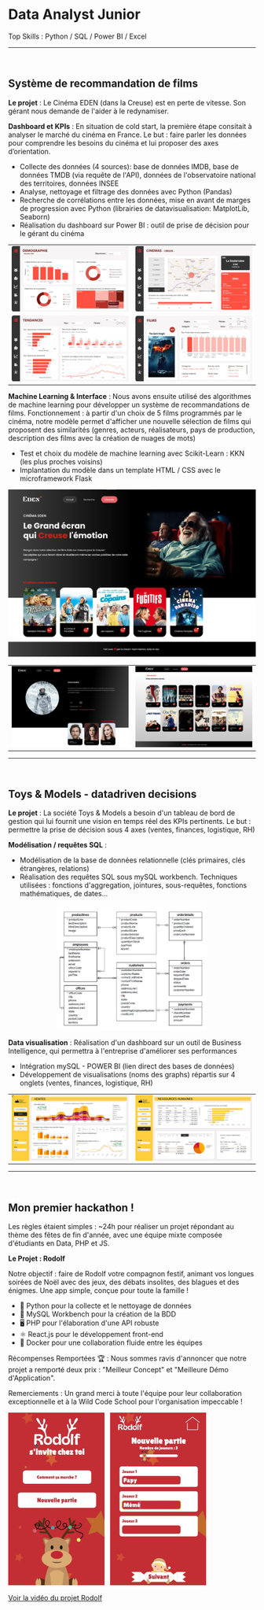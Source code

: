 # Data Analyst Junior
Top Skills : Python / SQL / Power BI / Excel

---
<br>

## Système de recommandation de films 

**Le projet** : Le Cinéma EDEN (dans la Creuse) est en perte de vitesse. Son gérant nous demande de l'aider à le redynamiser.

**Dashboard et KPIs** : En situation de cold start, la première étape consitait à analyser le marché du cinéma en France. Le but : faire parler les données pour comprendre les besoins du cinéma et lui proposer des axes d’orientation. 
- Collecte des données (4 sources): base de données IMDB, base de données TMDB (via requête de l'API), données de l'observatoire national des territoires, données INSEE
- Analyse, nettoyage et filtrage des données avec Python (Pandas)
- Recherche de corrélations entre les données, mise en avant de marges de progression avec Python (librairies de datavisualisation: MatplotLib, Seaborn)
- Réalisation du dashboard sur Power BI : outil de prise de décision pour le gérant du cinéma


<table style="border: none;">
  <tr style="border: none;">
    <td align="center">
      <img src="/assets/projet2-pagedemo.jpg" alt="Image 1" width="300"/>
    </td>
    <td align="center">
      <img src="/assets/projet2-pagecinemas.jpg" alt="Image 2" width="300"/>
    </td>
  </tr>
  <tr style="border: none;">
    <td align="center">
      <img src="/assets/projet2-pagetendances.jpg" alt="Image 3" width="300"/>
    </td>
    <td align="center">
      <img src="/assets/projet2-pagefilms.jpg" alt="Image 4" width="300"/>
    </td>
  </tr>
</table>

**Machine Learning & Interface** : Nous avons ensuite utilisé des algorithmes de machine learning pour développer un système de recommandations de films. Fonctionnement : à partir d'un choix de 5 films programmés par le cinéma, notre modèle permet d'afficher une nouvelle sélection de films qui proposent des similarités (genres, acteurs, réalisateurs, pays de production, description des films avec la création de nuages de mots)
- Test et choix du modèle de machine learning avec Scikit-Learn : KKN (les plus proches voisins) 
- Implantation du modèle dans un template HTML / CSS avec le microframework Flask


![App page d'accueil](/assets/EDENwebsite-accueil3.jpg)

<table style="border: none;">
  <tr style="border: none;">
    <td align="center">
      <img src="/assets/EDENwebsite-film1.jpg" alt="Image 1" width="300">
    </td>
    <td align="center">
      <img src="/assets/EDENwebsite-film2.jpg" alt="Image 2" width="300">
    </td>
  </tr>
</table>



---
<br>

## Toys & Models - datadriven decisions

**Le projet** : La société Toys & Models a besoin d'un tableau de bord de gestion qui lui fournit une vision en temps réel des KPIs pertinents. Le but : permettre la prise de décision sous 4 axes (ventes, finances, logistique, RH)

**Modélisation / requêtes SQL** : 
- Modélisation de la base de données relationnelle (clés primaires, clés étrangères, relations) 
- Réalisation des requêtes SQL sous mySQL workbench. Techniques utilisées : fonctions d'aggregation, jointures, sous-requêtes, fonctions mathématiques, de dates...

<div style="text-align: center;">
  <img src="/assets/Modelisation-projet1.jpg" alt="Modélisation Projet 1" width="60%">
</div>



**Data visualisation** : Réalisation d'un dashboard sur un outil de Business Intelligence, qui permettra à l'entreprise d'améliorer ses performances
- Intégration mySQL - POWER BI (lien direct des bases de données)
- Développement de visualisations (noms des graphs) répartis sur 4 onglets (ventes, finances, logistique, RH)

<table style="border: none;">
  <tr style="border: none;">
    <td align="center">
      <img src="/assets/projet1-pageventes.jpg" alt="Image 1" width="300"/>
    </td>
    <td align="center">
      <img src="/assets/projet1-pagerh.jpg" alt="Image 2" width="300"/>
    </td>
  </tr>
</table>

---
<br>

## Mon premier hackathon ! 

Les règles étaient simples : ~24h pour réaliser un projet répondant au thème des fêtes de fin d'année, avec une équipe mixte composée d'étudiants en Data, PHP et JS. 

**Le Projet : Rodolf** 

Notre objectif : faire de Rodolf votre compagnon festif, animant vos longues soirées de Noël avec des jeux, des débats insolites, des blagues et des énigmes. Une app simple, conçue pour toute la famille !

- 🐍 Python pour la collecte et le nettoyage de données
- 🐬 MySQL Workbench pour la création de la BDD
- 🖥️ PHP pour l'élaboration d'une API robuste
- ⚛️ React.js pour le développement front-end
- 🐳 Docker pour une collaboration fluide entre les équipes

Récompenses Remportées 🏆 : Nous sommes ravis d'annoncer que notre projet a remporté deux prix : "Meilleur Concept" et "Meilleure Démo d'Application".

Remerciements : Un grand merci à toute l'équipe pour leur collaboration exceptionnelle et à la Wild Code School pour l'organisation impeccable ! 

<img src="/assets/Rodolf.png" alt="Rodolp page 1" width="80%" style="text-align: center;">

[Voir la vidéo du projet Rodolf](/assets/AppRodolf.mov)



